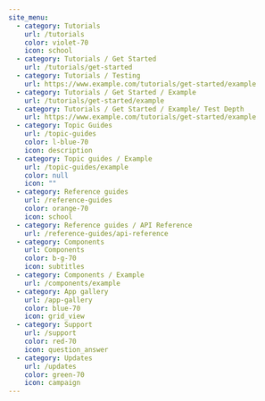 ```yaml
---
site_menu:
  - category: Tutorials
    url: /tutorials
    color: violet-70
    icon: school
  - category: Tutorials / Get Started
    url: /tutorials/get-started
  - category: Tutorials / Testing
    url: https://www.example.com/tutorials/get-started/example
  - category: Tutorials / Get Started / Example
    url: /tutorials/get-started/example
  - category: Tutorials / Get Started / Example/ Test Depth
    url: https://www.example.com/tutorials/get-started/example
  - category: Topic Guides
    url: /topic-guides
    color: l-blue-70
    icon: description
  - category: Topic guides / Example
    url: /topic-guides/example
    color: null
    icon: ""
  - category: Reference guides
    url: /reference-guides
    color: orange-70
    icon: school
  - category: Reference guides / API Reference
    url: /reference-guides/api-reference
  - category: Components
    url: Components
    color: b-g-70
    icon: subtitles
  - category: Components / Example
    url: /components/example
  - category: App gallery
    url: /app-gallery
    color: blue-70
    icon: grid_view
  - category: Support
    url: /support
    color: red-70
    icon: question_answer
  - category: Updates
    url: /updates
    color: green-70
    icon: campaign
---
```

